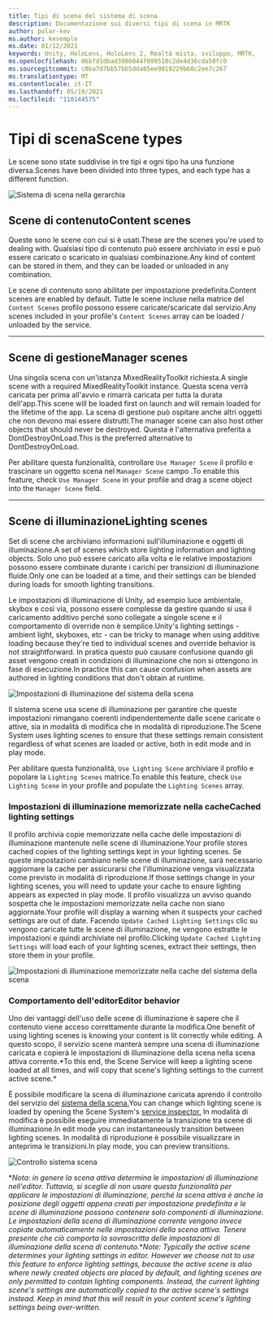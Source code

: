 ```yaml
---
title: Tipi di scena del sistema di scena
description: Documentazione sui diversi tipi di scena in MRTK
author: polar-kev
ms.author: kesemple
ms.date: 01/12/2021
keywords: Unity, HoloLens, HoloLens 2, Realtà mista, sviluppo, MRTK,
ms.openlocfilehash: 06bfd1dbad3986044f099510c2de4d36cda50fc0
ms.sourcegitcommit: c0ba7d7bb57bb5dda65ee9019229b68c2ee7c267
ms.translationtype: MT
ms.contentlocale: it-IT
ms.lasthandoff: 05/19/2021
ms.locfileid: "110144575"
---
```

# <a name="scene-types"></a><span data-ttu-id="97036-104">Tipi di scena</span><span class="sxs-lookup"><span data-stu-id="97036-104">Scene types</span></span>

<span data-ttu-id="97036-105">Le scene sono state suddivise in tre tipi e ogni tipo ha una funzione diversa.</span><span class="sxs-lookup"><span data-stu-id="97036-105">Scenes have been divided into three types, and each type has a different function.</span></span>

![Sistema di scena nella gerarchia](../images/scene-system/MRTK_SceneSystemEditorSceneHierarchy.PNG)

## <a name="content-scenes"></a><span data-ttu-id="97036-107">Scene di contenuto</span><span class="sxs-lookup"><span data-stu-id="97036-107">Content scenes</span></span>

<span data-ttu-id="97036-108">Queste sono le scene con cui si è usati.</span><span class="sxs-lookup"><span data-stu-id="97036-108">These are the scenes you're used to dealing with.</span></span> <span data-ttu-id="97036-109">Qualsiasi tipo di contenuto può essere archiviato in essi e può essere caricato o scaricato in qualsiasi combinazione.</span><span class="sxs-lookup"><span data-stu-id="97036-109">Any kind of content can be stored in them, and they can be loaded or unloaded in any combination.</span></span>

<span data-ttu-id="97036-110">Le scene di contenuto sono abilitate per impostazione predefinita.</span><span class="sxs-lookup"><span data-stu-id="97036-110">Content scenes are enabled by default.</span></span> <span data-ttu-id="97036-111">Tutte le scene incluse nella matrice del `Content Scenes` profilo possono essere caricate/scaricate dal servizio.</span><span class="sxs-lookup"><span data-stu-id="97036-111">Any scenes included in your profile's `Content Scenes` array can be loaded / unloaded by the service.</span></span>

___

## <a name="manager-scenes"></a><span data-ttu-id="97036-112">Scene di gestione</span><span class="sxs-lookup"><span data-stu-id="97036-112">Manager scenes</span></span>

<span data-ttu-id="97036-113">Una singola scena con un'istanza MixedRealityToolkit richiesta.</span><span class="sxs-lookup"><span data-stu-id="97036-113">A single scene with a required MixedRealityToolkit instance.</span></span> <span data-ttu-id="97036-114">Questa scena verrà caricata per prima all'avvio e rimarrà caricata per tutta la durata dell'app.</span><span class="sxs-lookup"><span data-stu-id="97036-114">This scene will be loaded first on launch and will remain loaded for the lifetime of the app.</span></span> <span data-ttu-id="97036-115">La scena di gestione può ospitare anche altri oggetti che non devono mai essere distrutti.</span><span class="sxs-lookup"><span data-stu-id="97036-115">The manager scene can also host other objects that should never be destroyed.</span></span> <span data-ttu-id="97036-116">Questa è l'alternativa preferita a DontDestroyOnLoad.</span><span class="sxs-lookup"><span data-stu-id="97036-116">This is the preferred alternative to DontDestroyOnLoad.</span></span>

<span data-ttu-id="97036-117">Per abilitare questa funzionalità, controllare `Use Manager Scene` il profilo e trascinare un oggetto scena nel `Manager Scene` campo .</span><span class="sxs-lookup"><span data-stu-id="97036-117">To enable this feature, check `Use Manager Scene` in your profile and drag a scene object into the `Manager Scene` field.</span></span>

___

## <a name="lighting-scenes"></a><span data-ttu-id="97036-118">Scene di illuminazione</span><span class="sxs-lookup"><span data-stu-id="97036-118">Lighting scenes</span></span>

<span data-ttu-id="97036-119">Set di scene che archiviano informazioni sull'illuminazione e oggetti di illuminazione.</span><span class="sxs-lookup"><span data-stu-id="97036-119">A set of scenes which store lighting information and lighting objects.</span></span> <span data-ttu-id="97036-120">Solo uno può essere caricato alla volta e le relative impostazioni possono essere combinate durante i carichi per transizioni di illuminazione fluide.</span><span class="sxs-lookup"><span data-stu-id="97036-120">Only one can be loaded at a time, and their settings can be blended during loads for smooth lighting transitions.</span></span>

<span data-ttu-id="97036-121">Le impostazioni di illuminazione di Unity, ad esempio luce ambientale, skybox e così via, possono essere complesse da gestire quando si usa il caricamento additivo perché sono collegate a singole scene e il comportamento di override non è semplice.</span><span class="sxs-lookup"><span data-stu-id="97036-121">Unity's lighting settings - ambient light, skyboxes, etc - can be tricky to manage when using additive loading because they're tied to individual scenes and override behavior is not straightforward.</span></span> <span data-ttu-id="97036-122">In pratica questo può causare confusione quando gli asset vengono creati in condizioni di illuminazione che non si ottengono in fase di esecuzione.</span><span class="sxs-lookup"><span data-stu-id="97036-122">In practice this can cause confusion when assets are authored in lighting conditions that don't obtain at runtime.</span></span>

![Impostazioni di illuminazione del sistema della scena](../images/scene-system/MRTK_SceneSystemLightingSettings.PNG)

<span data-ttu-id="97036-124">Il sistema scene usa scene di illuminazione per garantire che queste impostazioni rimangano coerenti indipendentemente dalle scene caricate o attive, sia in modalità di modifica che in modalità di riproduzione.</span><span class="sxs-lookup"><span data-stu-id="97036-124">The Scene System uses lighting scenes to ensure that these settings remain consistent regardless of what scenes are loaded or active, both in edit mode and in play mode.</span></span>

<span data-ttu-id="97036-125">Per abilitare questa funzionalità, `Use Lighting Scene` archiviare il profilo e popolare la `Lighting Scenes` matrice.</span><span class="sxs-lookup"><span data-stu-id="97036-125">To enable this feature, check `Use Lighting Scene` in your profile and populate the `Lighting Scenes` array.</span></span>

### <a name="cached-lighting-settings"></a><span data-ttu-id="97036-126">Impostazioni di illuminazione memorizzate nella cache</span><span class="sxs-lookup"><span data-stu-id="97036-126">Cached lighting settings</span></span>

<span data-ttu-id="97036-127">Il profilo archivia copie memorizzate nella cache delle impostazioni di illuminazione mantenute nelle scene di illuminazione.</span><span class="sxs-lookup"><span data-stu-id="97036-127">Your profile stores cached copies of the lighting settings kept in your lighting scenes.</span></span> <span data-ttu-id="97036-128">Se queste impostazioni cambiano nelle scene di illuminazione, sarà necessario aggiornare la cache per assicurarsi che l'illuminazione venga visualizzata come previsto in modalità di riproduzione.</span><span class="sxs-lookup"><span data-stu-id="97036-128">If those settings change in your lighting scenes, you will need to update your cache to ensure lighting appears as expected in play mode.</span></span> <span data-ttu-id="97036-129">Il profilo visualizza un avviso quando sospetta che le impostazioni memorizzate nella cache non siano aggiornate.</span><span class="sxs-lookup"><span data-stu-id="97036-129">Your profile will display a warning when it suspects your cached settings are out of date.</span></span> <span data-ttu-id="97036-130">Facendo `Update Cached Lighting Settings` clic su vengono caricate tutte le scene di illuminazione, ne vengono estratte le impostazioni e quindi archiviate nel profilo.</span><span class="sxs-lookup"><span data-stu-id="97036-130">Clicking `Update Cached Lighting Settings` will load each of your lighting scenes, extract their settings, then store them in your profile.</span></span>

![Impostazioni di illuminazione memorizzate nella cache del sistema della scena](../images/scene-system/MRTK_SceneSystemCachedLightingSettings.PNG)

### <a name="editor-behavior"></a><span data-ttu-id="97036-132">Comportamento dell'editor</span><span class="sxs-lookup"><span data-stu-id="97036-132">Editor behavior</span></span>

<span data-ttu-id="97036-133">Uno dei vantaggi dell'uso delle scene di illuminazione è sapere che il contenuto viene acceso correttamente durante la modifica.</span><span class="sxs-lookup"><span data-stu-id="97036-133">One benefit of using lighting scenes is knowing your content is lit correctly while editing.</span></span> <span data-ttu-id="97036-134">A questo scopo, il servizio scene manterà sempre una scena di illuminazione caricata e copierà le impostazioni di illuminazione della scena nella scena attiva corrente.\*</span><span class="sxs-lookup"><span data-stu-id="97036-134">To this end, the Scene Service will keep a lighting scene loaded at all times, and will copy that scene's lighting settings to the current active scene.\*</span></span>

<span data-ttu-id="97036-135">È possibile modificare la scena di illuminazione caricata aprendo il controllo del servizio del [sistema della scena.](../../configuration/mixed-reality-configuration-guide.md#editor-utilities)</span><span class="sxs-lookup"><span data-stu-id="97036-135">You can change which lighting scene is loaded by opening the Scene System's [service inspector.](../../configuration/mixed-reality-configuration-guide.md#editor-utilities)</span></span> <span data-ttu-id="97036-136">In modalità di modifica è possibile eseguire immediatamente la transizione tra scene di illuminazione.</span><span class="sxs-lookup"><span data-stu-id="97036-136">In edit mode you can instantaneously transition between lighting scenes.</span></span> <span data-ttu-id="97036-137">In modalità di riproduzione è possibile visualizzare in anteprima le transizioni.</span><span class="sxs-lookup"><span data-stu-id="97036-137">In play mode, you can preview transitions.</span></span>

![Controllo sistema scena](../images/scene-system/MRTK_SceneSystemServiceInspector.PNG)

<span data-ttu-id="97036-139">\**Nota: in genere la scena attiva determina le impostazioni di illuminazione nell'editor. Tuttavia, si sceglie di non usare questa funzionalità per applicare le impostazioni di illuminazione, perché la scena attiva è anche la posizione degli oggetti appena creati per impostazione predefinita e le scene di illuminazione possono contenere solo componenti di illuminazione. Le impostazioni della scena di illuminazione corrente vengono invece copiate automaticamente nelle impostazioni della scena attiva. Tenere presente che ciò comporta la sovrascritta delle impostazioni di illuminazione della scena di contenuto.*</span><span class="sxs-lookup"><span data-stu-id="97036-139">\**Note: Typically the active scene determines your lighting settings in editor. However we choose not to use this feature to enforce lighting settings, because the active scene is also where newly created objects are placed by default, and lighting scenes are only permitted to contain lighting components. Instead, the current lighting scene's settings are automatically copied to the active scene's settings instead. Keep in mind that this will result in your content scene's lighting settings being over-written.*</span></span>
